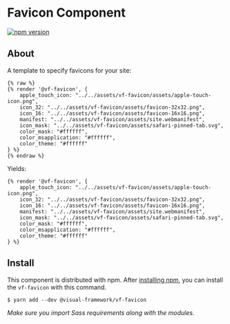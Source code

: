 # Favicon Component

[![npm version](https://badge.fury.io/js/%40visual-framework%2Fvf-favicon.svg)](https://badge.fury.io/js/%40visual-framework%2Fvf-favicon)

## About

A template to specify favicons for your site:

```
{% raw %}
{% render '@vf-favicon', {
    apple_touch_icon: "../../assets/vf-favicon/assets/apple-touch-icon.png",
    icon_32: "../../assets/vf-favicon/assets/favicon-32x32.png",
    icon_16: "../../assets/vf-favicon/assets/favicon-16x16.png",
    manifest: "../../assets/vf-favicon/assets/site.webmanifest",
    icon_mask: "../../assets/vf-favicon/assets/safari-pinned-tab.svg",
    color_mask: "#ffffff",
    color_msapplication: "#ffffff",
    color_theme: "#ffffff"
} %}
{% endraw %}
```

Yields: 

```
{% render '@vf-favicon', {
    apple_touch_icon: "../../assets/vf-favicon/assets/apple-touch-icon.png",
    icon_32: "../../assets/vf-favicon/assets/favicon-32x32.png",
    icon_16: "../../assets/vf-favicon/assets/favicon-16x16.png",
    manifest: "../../assets/vf-favicon/assets/site.webmanifest",
    icon_mask: "../../assets/vf-favicon/assets/safari-pinned-tab.svg",
    color_mask: "#ffffff",
    color_msapplication: "#ffffff",
    color_theme: "#ffffff"
} %}
```

## Install

This component is distributed with npm. After [installing npm](https://www.npmjs.com/get-npm), you can install the `vf-favicon` with this command.

```
$ yarn add --dev @visual-framework/vf-favicon
```

_Make sure you import Sass requirements along with the modules._
